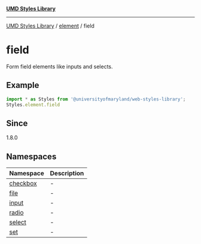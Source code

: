 [**UMD Styles Library**](../../../README.md)

***

[UMD Styles Library](../../../README.md) / [element](../../README.md) / field

# field

Form field elements like inputs and selects.

## Example

```typescript
import * as Styles from '@universityofmaryland/web-styles-library';
Styles.element.field
```

## Since

1.8.0

## Namespaces

| Namespace | Description |
| ------ | ------ |
| [checkbox](namespaces/checkbox/README.md) | - |
| [file](namespaces/file/README.md) | - |
| [input](namespaces/input/README.md) | - |
| [radio](namespaces/radio/README.md) | - |
| [select](namespaces/select/README.md) | - |
| [set](namespaces/set/README.md) | - |
